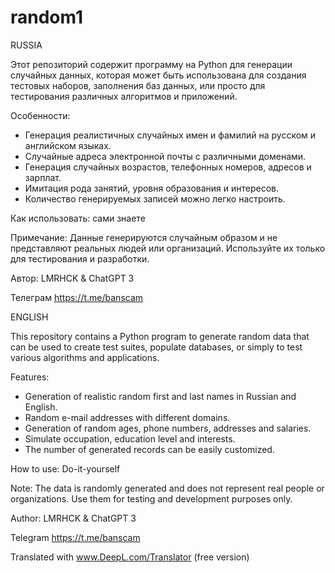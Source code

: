 # random1

RUSSIA

Этот репозиторий содержит программу на Python для генерации случайных данных, которая может быть использована для создания тестовых наборов, заполнения баз данных, или просто для тестирования различных алгоритмов и приложений.

Особенности:
- Генерация реалистичных случайных имен и фамилий на русском и английском языках.
- Случайные адреса электронной почты с различными доменами.
- Генерация случайных возрастов, телефонных номеров, адресов и зарплат.
- Имитация рода занятий, уровня образования и интересов.
- Количество генерируемых записей можно легко настроить.

Как использовать:
сами знаете

Примечание: Данные генерируются случайным образом и не представляют реальных людей или организаций. Используйте их только для тестирования и разработки.

Автор: LMRHCK & ChatGPT 3

Телеграм https://t.me/banscam

ENGLISH

This repository contains a Python program to generate random data that can be used to create test suites, populate databases, or simply to test various algorithms and applications.

Features:
- Generation of realistic random first and last names in Russian and English.
- Random e-mail addresses with different domains.
- Generation of random ages, phone numbers, addresses and salaries.
- Simulate occupation, education level and interests.
- The number of generated records can be easily customized.

How to use:
Do-it-yourself

Note: The data is randomly generated and does not represent real people or organizations. Use them for testing and development purposes only.

Author: LMRHCK & ChatGPT 3

Telegram https://t.me/banscam


Translated with www.DeepL.com/Translator (free version)
